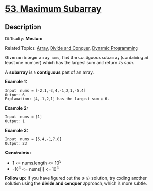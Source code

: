 # [53\. Maximum Subarray](https://leetcode.com/problems/maximum-subarray/submissions/)

## Description

Difficulty: **Medium**  

Related Topics: [Array](https://leetcode.com/tag/array/), [Divide and Conquer](https://leetcode.com/tag/divide-and-conquer/), [Dynamic Programming](https://leetcode.com/tag/dynamic-programming/)


Given an integer array `nums`, find the contiguous subarray (containing at least one number) which has the largest sum and return _its sum_.

A **subarray** is a **contiguous** part of an array.

**Example 1:**

```
Input: nums = [-2,1,-3,4,-1,2,1,-5,4]
Output: 6
Explanation: [4,-1,2,1] has the largest sum = 6.
```

**Example 2:**

```
Input: nums = [1]
Output: 1
```

**Example 3:**

```
Input: nums = [5,4,-1,7,8]
Output: 23
```

**Constraints:**

*   1 <= nums.length <= 10<sup>5</sup>
*   -10<sup>4</sup> <= nums[i] <= 10<sup>4</sup>

**Follow up:** If you have figured out the `O(n)` solution, try coding another solution using the **divide and conquer** approach, which is more subtle.

